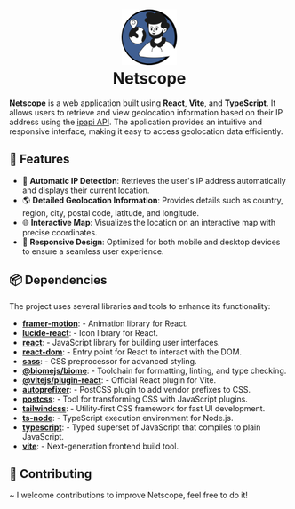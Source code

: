 <h1 align="center">
	<img src="https://raw.githubusercontent.com/fedetomassini/netscope/refs/heads/main/public/contents/logo.webp" width="100" alt="Netscope"/><br/>
	Netscope
</h1>

**Netscope** is a web application built using **React**, **Vite**, and **TypeScript**. It allows users to retrieve and view geolocation information based on their IP address using the [ipapi API](https://ipapi.co). The application provides an intuitive and responsive interface, making it easy to access geolocation data efficiently.

## 🚀 **Features**

- 📍 **Automatic IP Detection**: Retrieves the user's IP address automatically and displays their current location.
- 🌎 **Detailed Geolocation Information**: Provides details such as country, region, city, postal code, latitude, and longitude.
- 🌐 **Interactive Map**: Visualizes the location on an interactive map with precise coordinates.
- 📱 **Responsive Design**: Optimized for both mobile and desktop devices to ensure a seamless user experience.

## 📦 **Dependencies**

The project uses several libraries and tools to enhance its functionality:

- **[framer-motion](https://www.framer.com/motion/)**: - Animation library for React.
- **[lucide-react](https://lucide.dev/)**: - Icon library for React.
- **[react](https://reactjs.org/)**: - JavaScript library for building user interfaces.
- **[react-dom](https://reactjs.org/docs/react-dom.html)**: - Entry point for React to interact with the DOM.
- **[sass](https://sass-lang.com/)**: - CSS preprocessor for advanced styling.
- **[@biomejs/biome](https://biomejs.dev/)**: - Toolchain for formatting, linting, and type checking.
- **[@vitejs/plugin-react](https://vitejs.dev/guide/)**: - Official React plugin for Vite.
- **[autoprefixer](https://github.com/postcss/autoprefixer)**: - PostCSS plugin to add vendor prefixes to CSS.
- **[postcss](https://postcss.org/)**: - Tool for transforming CSS with JavaScript plugins.
- **[tailwindcss](https://tailwindcss.com/)**: - Utility-first CSS framework for fast UI development.
- **[ts-node](https://typestrong.org/ts-node/)**: - TypeScript execution environment for Node.js.
- **[typescript](https://www.typescriptlang.org/)**: - Typed superset of JavaScript that compiles to plain JavaScript.
- **[vite](https://vitejs.dev/)**: - Next-generation frontend build tool.

## 🤝 **Contributing**

~ I welcome contributions to improve Netscope, feel free to do it!
